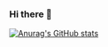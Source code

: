 ### Hi there 🍝
[![Anurag's GitHub stats](https://github-readme-stats.vercel.app/api?username=axkirillov&bg_color=24273a&text_color=cad3f5&icon_color=c6a0f6&title_color=8bd5ca)](https://github.com/axkirillov/github-readme-stats)
<!--
**axkirillov/axkirillov** is a ✨ _special_ ✨ repository because its `README.md` (this file) appears on your GitHub profile.

Here are some ideas to get you started:

- 🔭 I’m currently working on ...
- 🌱 I’m currently learning ...
- 👯 I’m looking to collaborate on ...
- 🤔 I’m looking for help with ...
- 💬 Ask me about ...
- 📫 How to reach me: ...
- 😄 Pronouns: ...
- ⚡ Fun fact: ...
-->
